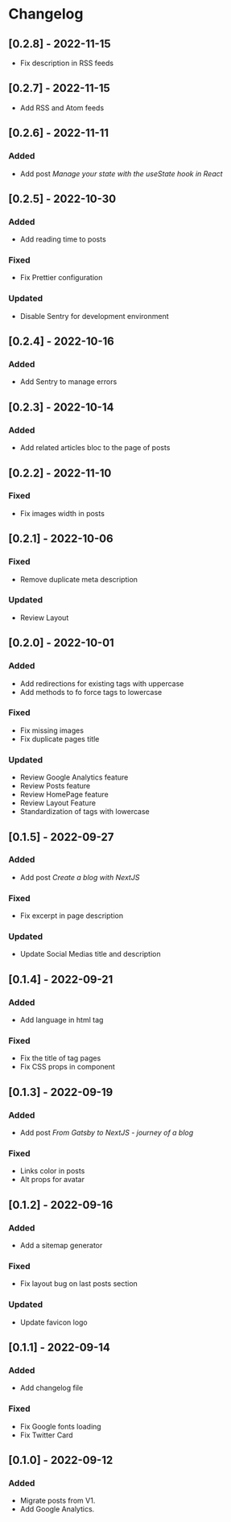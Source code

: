 # Changelog

## [0.2.8] - 2022-11-15

- Fix description in RSS feeds

## [0.2.7] - 2022-11-15

- Add RSS and Atom feeds

## [0.2.6] - 2022-11-11

### Added

- Add post _Manage your state with the useState hook in React_

## [0.2.5] - 2022-10-30

### Added

- Add reading time to posts

### Fixed

- Fix Prettier configuration

### Updated

- Disable Sentry for development environment

## [0.2.4] - 2022-10-16

### Added

- Add Sentry to manage errors

## [0.2.3] - 2022-10-14

### Added

- Add related articles bloc to the page of posts

## [0.2.2] - 2022-11-10

### Fixed

- Fix images width in posts

## [0.2.1] - 2022-10-06

### Fixed

- Remove duplicate meta description

### Updated

- Review Layout

## [0.2.0] - 2022-10-01

### Added

- Add redirections for existing tags with uppercase
- Add methods to fo force tags to lowercase

### Fixed

- Fix missing images
- Fix duplicate pages title

### Updated

- Review Google Analytics feature
- Review Posts feature
- Review HomePage feature
- Review Layout Feature
- Standardization of tags with lowercase

## [0.1.5] - 2022-09-27

### Added

- Add post _Create a blog with NextJS_

### Fixed

- Fix excerpt in page description

### Updated

- Update Social Medias title and description

## [0.1.4] - 2022-09-21

### Added

- Add language in html tag

### Fixed

- Fix the title of tag pages
- Fix CSS props in component

## [0.1.3] - 2022-09-19

### Added

- Add post _From Gatsby to NextJS - journey of a blog_

### Fixed

- Links color in posts
- Alt props for avatar

## [0.1.2] - 2022-09-16

### Added

- Add a sitemap generator

### Fixed

- Fix layout bug on last posts section

### Updated

- Update favicon logo

## [0.1.1] - 2022-09-14

### Added

- Add changelog file

### Fixed

- Fix Google fonts loading
- Fix Twitter Card

## [0.1.0] - 2022-09-12

### Added

- Migrate posts from V1.
- Add Google Analytics.
